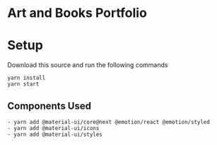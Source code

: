 # Art and Books Portfolio 

# Setup

Download this source and run the following commands

    yarn install
    yarn start

## Components Used

    - yarn add @material-ui/core@next @emotion/react @emotion/styled
    - yarn add @material-ui/icons
    - yarn add @material-ui/styles
